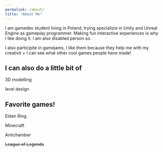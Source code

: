```yaml
---
permalink: /about/
title: "About Me"
---
```

 
I am gamedev student living in Poland, trying specializie in Unity and Unreal Engine as gameplay programmer. Making fun interactive experiences is why I like doing it. I am also disabled person so.

I  also participite  in  gamejams, I like them because they help me with my creativit + I can see what other cool games people have made! 





## I can also do a little bit of


3D modelling

level design
 

 
## Favorite games!

Elden Ring 

Minecraft

Antichamber

~~League of Legends~~
 
